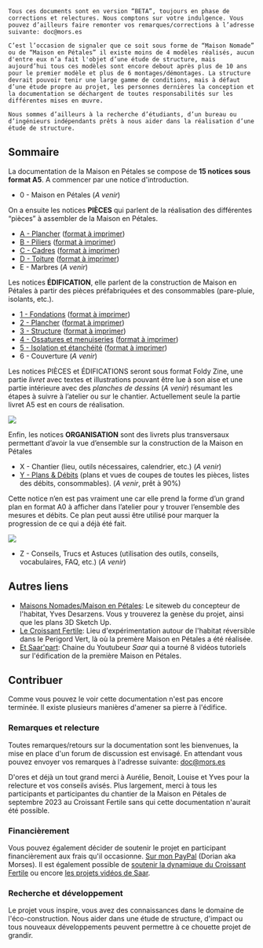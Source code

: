 ```
Tous ces documents sont en version “BETA”, toujours en phase de corrections et relectures. Nous comptons sur votre indulgence. Vous pouvez d’ailleurs faire remonter vos remarques/corrections à l’adresse suivante: doc@mors.es

C’est l’occasion de signaler que ce soit sous forme de “Maison Nomade” ou de “Maison en Pétales” il existe moins de 4 modèles réalisés, aucun d'entre eux n’a fait l'objet d’une étude de structure, mais aujourd’hui tous ces modèles sont encore debout après plus de 10 ans pour le premier modèle et plus de 6 montages/démontages. La structure devrait pouvoir tenir une large gamme de conditions, mais à défaut d’une étude propre au projet, les personnes dernières la conception et la documentation se déchargent de toutes responsabilités sur les différentes mises en œuvre.

Nous sommes d’ailleurs à la recherche d’étudiants, d’un bureau ou d’ingénieurs indépendants prêts à nous aider dans la réalisation d’une étude de structure.
```

## Sommaire

La documentation de la Maison en Pétales se compose de **15 notices sous format A5**. A commencer par une notice d'introduction.

* 0 - Maison en Pétales (*A venir*)

On a ensuite les notices **PIÈCES** qui parlent de la réalisation des différentes “pièces” à assembler de la Maison en Pétales.

* [A - Plancher](https://github.com/mors-es/maison-petales/blob/main/notices/a_plancher.pdf?raw=true) ([format à imprimer](https://github.com/mors-es/maison-petales/blob/main/notices/a_plancher_print.pdf?raw=true))
* [B - Piliers](https://github.com/mors-es/maison-petales/blob/main/notices/b_piliers.pdf?raw=true)  ([format à imprimer](https://github.com/mors-es/maison-petales/blob/main/notices/b_piliers_print.pdf?raw=true))
* [C - Cadres](https://github.com/mors-es/maison-petales/blob/main/notices/c_cadres.pdf?raw=true)  ([format à imprimer](https://github.com/mors-es/maison-petales/blob/main/notices/c_cadres_print.pdf?raw=true))
* [D - Toiture](https://github.com/mors-es/maison-petales/blob/main/notices/d_toiture.pdf?raw=true)  ([format à imprimer](https://github.com/mors-es/maison-petales/blob/main/notices/d_toiture_print.pdf?raw=true))
* E - Marbres (*A venir*)

Les notices **ÉDIFICATION**, elle parlent de la construction de Maison en Pétales à partir des pièces préfabriquées et des consommables (pare-pluie, isolants, etc.).

* [1 - Fondations](https://github.com/mors-es/maison-petales/blob/main/notices/1_fondations.pdf?raw=true) ([format à imprimer](https://github.com/mors-es/maison-petales/blob/main/notices/1_fondations_print.pdf?raw=true))
* [2 - Plancher](https://github.com/mors-es/maison-petales/blob/main/notices/2_plancher.pdf?raw=true) ([format à imprimer](https://github.com/mors-es/maison-petales/blob/main/notices/2_plancher_print.pdf?raw=true))
* [3 - Structure](https://github.com/mors-es/maison-petales/blob/main/notices/3_structure.pdf?raw=true) ([format à imprimer](https://github.com/mors-es/maison-petales/blob/main/notices/3_structure_print.pdf?raw=true))
* [4 - Ossatures et menuiseries](https://github.com/mors-es/maison-petales/blob/main/notices/4_ossatures_menuiseries.pdf?raw=true) ([format à imprimer](https://github.com/mors-es/maison-petales/blob/main/notices/4_ossatures_menuiseries_print.pdf?raw=true))
* [5 - Isolation et étanchéité](https://github.com/mors-es/maison-petales/blob/main/notices/5_isolation_etancheite.pdf?raw=true) ([format à imprimer](https://github.com/mors-es/maison-petales/blob/main/notices/5_isolation_etancheite_print.pdf?raw=true))
* 6 - Couverture (*A venir*)

Les notices PIÈCES et ÉDIFICATIONS seront sous format Foldy Zine, une partie *livret* avec textes et illustrations pouvant être lue à son aise et une partie intérieure avec des *planches de dessins* (*A venir*) résumant les étapes à suivre à l’atelier ou sur le chantier. Actuellement seule la partie livret A5 est en cours de réalisation.

![](/assets/img/foldy_zine.png)

Enfin, les notices **ORGANISATION** sont des livrets plus transversaux permettant d’avoir la vue d’ensemble sur la construction de la Maison en Pétales

* X - Chantier (lieu, outils nécessaires, calendrier, etc.) (*A venir*)
* [Y - Plans & Débits](https://github.com/mors-es/maison-petales/blob/main/notices/Y_plans_debits.pdf?raw=true) (plans et vues de coupes de toutes les pièces, listes des débits, consommables). (*A venir*, prêt à 90%)

Cette notice n’en est pas vraiment une car elle prend la forme d’un grand plan en format A0 à afficher dans l’atelier pour y trouver l’ensemble des mesures et débits. Ce plan peut aussi être utilisé pour marquer la progression de ce qui a déjà été fait.

![](/assets/img/plan_atelier.png)

* Z - Conseils, Trucs et Astuces (utilisation des outils, conseils, vocabulaires, FAQ, etc.)  (*A venir*)

## Autres liens

* [Maisons Nomades/Maison en Pétales](https://www.maisonsnomades.net/la-maison-en-p%C3%A9tales): Le siteweb du concepteur de l'habitat, Yves Desarzens. Vous y trouverez la genèse du projet, ainsi que les plans 3D Sketch Up.
* [Le Croissant Fertile](https://lecroissant.desobeissancefertile.com/): Lieu d'expérimentation autour de l'habitat réversible dans le Perigord Vert, là où la premère Maison en Pétales a été réalisée.
* [Et Saar'part](https://www.youtube.com/@EtSaarpart): Chaine du Youtubeur *Saar* qui a tourné 8 vidéos tutoriels sur l'édification de la première Maison en Pétales. 

## Contribuer

Comme vous pouvez le voir cette documentation n'est pas encore terminée. Il existe plusieurs manières d'amener sa pierre à l'édifice.

### Remarques et relecture

Toutes remarques/retours sur la documentation sont les bienvenues, la mise en place d'un forum de discussion est envisagé. En attendant vous pouvez envoyer vos remarques à l'adresse suivante: doc@mors.es

D'ores et déjà un tout grand merci à Aurélie, Benoit, Louise et Yves pour la relecture et vos conseils avisés. Plus largement, merci à tous les participants et participantes du chantier de la Maison en Pétales de septembre 2023 au Croissant Fertile sans qui cette documentation n'aurait été possible.

### Financièrement

Vous pouvez également décider de soutenir le projet en participant financièrement aux frais qu'il occasionne. [Sur mon PayPal](http://paypal.me/dmorses) (Dorian aka Morses). Il est également possible de [soutenir la dynamique du Croissant Fertile](https://lecroissant.desobeissancefertile.com/nous-soutenir/) ou encore [les projets vidéos de Saar](https://etsaarpart.odoo.com/shop/donesp-soutiens-notre-travail-fais-une-donation-a-et-saar-part-6#attr=).

### Recherche et développement

Le projet vous inspire, vous avez des connaissances dans le domaine de l'éco-construction. Nous aider dans une étude de structure, d'impact ou tous nouveaux développements peuvent permettre à ce chouette projet de grandir.
